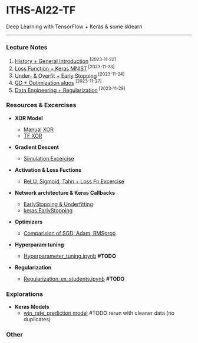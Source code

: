 # ITHS-AI22-TF
Deep Learning with TensorFlow + Keras & some sklearn

---

### **Lecture Notes**

1. [History + General Introduction](Notes/lec1.ipynb)<sup> [2023-11-22]</sup>
9. [Loss Function + Keras MNIST](Notes/lec2.ipynb)<sup> [2023-11-23]</sup>
2. [Under- & Overfit + Early Stopping](Notes/lec3.ipynb) <sup> [2023-11-24]</sup>
8. [GD + Optimization algos](Notes/lec4.ipynb) <sup> [2023-11-27] </sup>
4. [Data Engineering + Regularization](Notes/lec5.ipynb)<sup> [2023-11-29] </sup>

### **Resources & Excercises**

- **XOR Model**
    - [Manual XOR](Resources/xor_manual.ipynb)
    - [TF XOR](Resources/xor_tf.ipynb)

- **Gradient Descent**
    - [Simulation Excercise](<Resources/Gradient Descent Simulation Exercise.ipynb>)

- **Activation & Loss Fuctions**
    - [ReLU, Sigmoid, Tahn + Loss Fn Excercise](Resources/Explore_activation_and_loss.ipynb)

- **Network architecture & Keras Callbacks**
    - [EarlyStopping & Underfitting](Resources/Network_architecture_exploration_students.ipynb)
    - [keras.EarlyStopping](https://keras.io/api/callbacks/early_stopping/)

- **Optimizers**
    - [Comparision of SGD, Adam, RMSprop](Resources/Hyperparameter_tuning.ipynb)

- **Hyperparam tuning**
    - [Hyperparameter_tuning.ipynb](Resources/Hyperparameter_tuning.ipynb) **#TODO**

- **Regularization**
    - [Regularization_ex_students.ipynb](Resources/Regularization_ex_students.ipynb) **#TODO**


### Explorations

- **Keras Models**
    - [win_rate_prediction model](Explorations/win_rate_prediction.ipynb) #TODO rerun with cleaner data (no duplicates)


### Other

